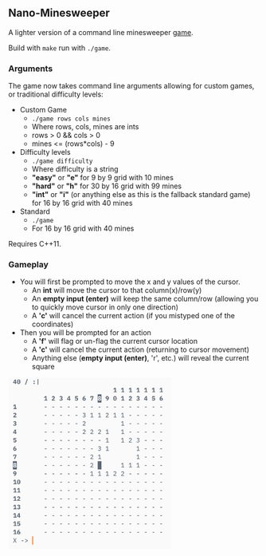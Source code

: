 ## Nano-Minesweeper

A lighter version of a command line minesweeper [game](https://github.com/spinks/MineSweeper).

Build with `make` run with `./game`.

### Arguments

The game now takes command line arguments allowing for custom games, or traditional difficulty levels:

- Custom Game
	- `./game rows cols mines`
	- Where rows, cols, mines are ints
	- rows > 0 && cols > 0
	- mines <= (rows*cols) - 9
- Difficulty levels
	- `./game difficulty`
	- Where difficulty is a string 
	- **"easy"** or **"e"** for 9 by 9 grid with 10 mines
	- **"hard"** or **"h"** for 30 by 16 grid with 99 mines
	- **"int"** or **"i"** (or anything else as this is the fallback standard game) for 16 by 16 grid with 40 mines
- Standard
	- `./game`
	- For 16 by 16 grid with 40 mines

Requires C++11.

### Gameplay

- You will first be prompted to move the x and y values of the cursor.
	- An **int** will move the cursor to that column(x)/row(y)
	- An **empty input (enter)** will keep the same column/row (allowing you to quickly move cursor in only one direction)
	- A **'c'** will cancel the current action (if you mistyped one of the coordinates)
- Then you will be prompted for an action
	- A **'f'** will flag or un-flag the current cursor location
	- A **'c'** will cancel the current action (returning to cursor movement)
	- Anything else (**empty input (enter)**, 'r', etc.) will reveal the current square 

<img src="./Images/display.png" title="gameplay" width="328" height="344">
